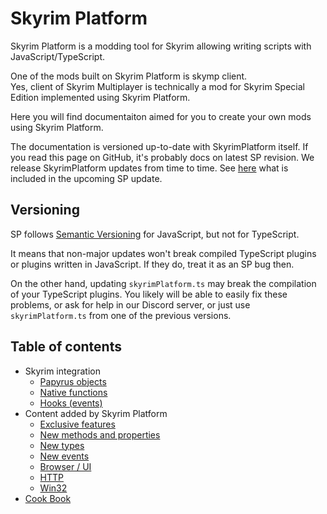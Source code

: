 # Skyrim Platform

Skyrim Platform is a modding tool for Skyrim allowing writing scripts with JavaScript/TypeScript.

One of the mods built on Skyrim Platform is skymp client.\
Yes, client of Skyrim Multiplayer is technically a mod for Skyrim Special Edition implemented using Skyrim Platform.

Here you will find documentaiton aimed for you to create your own mods using Skyrim Platform.

The documentation is versioned up-to-date with SkyrimPlatform itself. If you read this page on GitHub, it's probably docs on latest SP revision. We release SkyrimPlatform updates from time to time. See [here](https://github.com/skyrim-multiplayer/skymp/tree/main/docs/release/dev) what is included in the upcoming SP update.

## Versioning

SP follows [Semantic Versioning](https://semver.org/) for JavaScript, but not for TypeScript.

It means that non-major updates won't break compiled TypeScript plugins or plugins written in JavaScript. If they do, treat it as an SP bug then.

On the other hand, updating `skyrimPlatform.ts` may break the compilation of your TypeScript plugins. You likely will be able to easily fix these problems, or ask for help in our Discord server, or just use `skyrimPlatform.ts` from one of the previous versions.

## Table of contents

- Skyrim integration
  - [Papyrus objects][Papyrus]
  - [Native functions][Native]
  - [Hooks (events)][Events]
- Content added by Skyrim Platform
  - [Exclusive features][Features]
  - [New methods and properties][NewMethods]
  - [New types][NewTypes]
  - [New events][NewEvents]
  - [Browser / UI][Browser]
  - [HTTP][]
  - [Win32][Win32]
- [Cook Book][Cookbook]

[Browser]: skyrim_platform/browser.md
[Cookbook]: skyrim_platform/cookbook.md
[Events]: skyrim_platform/events.md
[Features]: skyrim_platform/features.md
[HTTP]: skyrim_platform/http.md
[Native]: skyrim_platform/native.md
[NewEvents]: skyrim_platform/new_events.md
[NewMethods]: skyrim_platform/new_methods.md
[NewTypes]: skyrim_platform/new_types.md
[Papyrus]: skyrim_platform/papyrus.md
[Texts]: skyrim_platform/texts.md
[Win32]: skyrim_platform/win32.md
